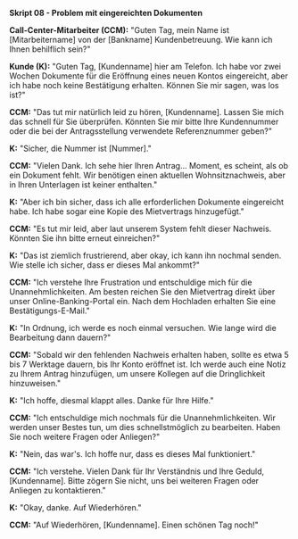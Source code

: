 **Skript 08 - Problem mit eingereichten Dokumenten**

**Call-Center-Mitarbeiter (CCM):** "Guten Tag, mein Name ist [Mitarbeitername] von der [Bankname] Kundenbetreuung. Wie kann ich Ihnen behilflich sein?"

**Kunde (K):** "Guten Tag, [Kundenname] hier am Telefon. Ich habe vor zwei Wochen Dokumente für die Eröffnung eines neuen Kontos eingereicht, aber ich habe noch keine Bestätigung erhalten. Können Sie mir sagen, was los ist?"

**CCM:** "Das tut mir natürlich leid zu hören, [Kundenname]. Lassen Sie mich das schnell für Sie überprüfen. Könnten Sie mir bitte Ihre Kundennummer oder die bei der Antragsstellung verwendete Referenznummer geben?"

**K:** "Sicher, die Nummer ist [Nummer]."

**CCM:** "Vielen Dank. Ich sehe hier Ihren Antrag... Moment, es scheint, als ob ein Dokument fehlt. Wir benötigen einen aktuellen Wohnsitznachweis, aber in Ihren Unterlagen ist keiner enthalten."

**K:** "Aber ich bin sicher, dass ich alle erforderlichen Dokumente eingereicht habe. Ich habe sogar eine Kopie des Mietvertrags hinzugefügt."

**CCM:** "Es tut mir leid, aber laut unserem System fehlt dieser Nachweis. Könnten Sie ihn bitte erneut einreichen?"

**K:** "Das ist ziemlich frustrierend, aber okay, ich kann ihn nochmal senden. Wie stelle ich sicher, dass er dieses Mal ankommt?"

**CCM:** "Ich verstehe Ihre Frustration und entschuldige mich für die Unannehmlichkeiten. Am besten reichen Sie den Mietvertrag direkt über unser Online-Banking-Portal ein. Nach dem Hochladen erhalten Sie eine Bestätigungs-E-Mail."

**K:** "In Ordnung, ich werde es noch einmal versuchen. Wie lange wird die Bearbeitung dann dauern?"

**CCM:** "Sobald wir den fehlenden Nachweis erhalten haben, sollte es etwa 5 bis 7 Werktage dauern, bis Ihr Konto eröffnet ist. Ich werde auch eine Notiz zu Ihrem Antrag hinzufügen, um unsere Kollegen auf die Dringlichkeit hinzuweisen."

**K:** "Ich hoffe, diesmal klappt alles. Danke für Ihre Hilfe."

**CCM:** "Ich entschuldige mich nochmals für die Unannehmlichkeiten. Wir werden unser Bestes tun, um dies schnellstmöglich zu bearbeiten. Haben Sie noch weitere Fragen oder Anliegen?"

**K:** "Nein, das war's. Ich hoffe nur, dass es dieses Mal funktioniert."

**CCM:** "Ich verstehe. Vielen Dank für Ihr Verständnis und Ihre Geduld, [Kundenname]. Bitte zögern Sie nicht, uns bei weiteren Fragen oder Anliegen zu kontaktieren."

**K:** "Okay, danke. Auf Wiederhören."

**CCM:** "Auf Wiederhören, [Kundenname]. Einen schönen Tag noch!"